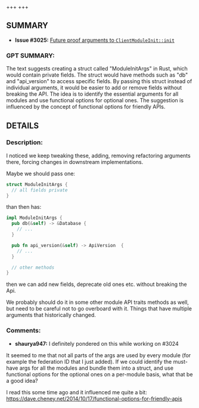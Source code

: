 +++
+++
## SUMMARY
- **Issue #3025:** [Future proof arguments to `ClientModuleInit::init`](https://github.com/fedimint/fedimint/issues/3025)

### GPT SUMMARY:
The text suggests creating a struct called "ModuleInitArgs" in Rust, which would contain private fields. The struct would have methods such as "db" and "api_version" to access specific fields. By passing this struct instead of individual arguments, it would be easier to add or remove fields without breaking the API. The idea is to identify the essential arguments for all modules and use functional options for optional ones. The suggestion is influenced by the concept of functional options for friendly APIs.

## DETAILS
### Description:
I noticed we keep tweaking these, adding, removing refactoring arguments there, forcing changes in downstream implementations.

Maybe we should pass one:

```rust 
struct ModuleInitArgs {
  // all fields private
}
```

than then has:

```rust
impl ModuleInitArgs {
  pub db(&self) -> &Database {
    // ...
  }

  pub fn api_version(&self) -> ApiVersion  {
    // ...
  }

  // other methods
}
```

then we can add new fields, deprecate old ones etc. without breaking the Api.


We probably should do it in some other module API traits methods as well, but need to be careful not to go overboard with it. Things that have multiple arguments that historically changed.

### Comments:
- **shaurya947:** I definitely pondered on this while working on #3024 

It seemed to me that not all parts of the args are used by every module (for example the federation ID that I just added). If we could identify the must-have args for all the modules and bundle them into a struct, and use functional options for the optional ones on a per-module basis, what that be a good idea?

I read this some time ago and it influenced me quite a bit: https://dave.cheney.net/2014/10/17/functional-options-for-friendly-apis

